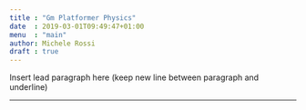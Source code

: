 ```yaml
---
title : "Gm Platformer Physics"
date  : 2019-03-01T09:49:47+01:00
menu  : "main"
author: Michele Rossi
draft : true
---
```


Insert lead paragraph here (keep new line between paragraph and underline)

------